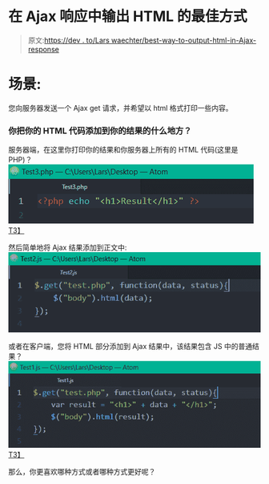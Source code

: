 # 在 Ajax 响应中输出 HTML 的最佳方式

> 原文:[https://dev . to/Lars waechter/best-way-to-output-html-in-Ajax-response](https://dev.to/larswaechter/best-way-to-output-html-in-ajax-reponse)

# 场景:

您向服务器发送一个 Ajax get 请求，并希望以 html 格式打印一些内容。

### 你把你的 HTML 代码添加到你的结果的什么地方？

服务器端，在这里你打印你的结果和你服务器上所有的 HTML 代码(这里是 PHP)？
[![PHP](img/5c86ec0440183ffecd19187ab76e2007.png)T3】](https://res.cloudinary.com/practicaldev/image/fetch/s--FyBfWilo--/c_limit%2Cf_auto%2Cfl_progressive%2Cq_auto%2Cw_880/https://www2.pic-upload.de/img/33274554/test1.png)

然后简单地将 Ajax 结果添加到正文中:
[![Javascript1](img/91753c3da120fa8afa01fff659be501d.png)](https://res.cloudinary.com/practicaldev/image/fetch/s--H0LS0KPc--/c_limit%2Cf_auto%2Cfl_progressive%2Cq_auto%2Cw_880/https://www2.pic-upload.de/img/33274559/test2.png)

或者在客户端，您将 HTML 部分添加到 Ajax 结果中，该结果包含 JS 中的普通结果？
[![Javascript2](img/f9a0ecf2192e3311774e067205e4e128.png)T3】](https://res.cloudinary.com/practicaldev/image/fetch/s--H39Arhde--/c_limit%2Cf_auto%2Cfl_progressive%2Cq_auto%2Cw_880/https://www2.pic-upload.de/img/33274563/test3.png)

那么，你更喜欢哪种方式或者哪种方式更好呢？